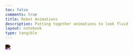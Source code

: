 ```yaml
---
toc: false
comments: true
title: Robot Animations
description: Putting together animations to look fluid
layout: notebook
type: tangible
---
```

<body>
    <div>
        <!-- Within the base div is a canvas. An HTML canvas is used only for graphics. It allows the user to access some basic functions related to the image created on the canvas (including animation) -->
        <canvas id="spriteContainer" style="filter: invert(100%);">
            <img id="robotSprite" src="{{site.baseurl}}/images/Game/robotSpritesheet.png">
        </canvas>
    </div>
</body>
<script>
    let state = "idleRight"
    // Runs this whenever the page is loaded
    window.addEventListener('load', function () {
        // Names the parameters of all canvases on the page, using the `get.ElementById`
        const canvas = document.getElementById('spriteContainer');
        const ctx = canvas.getContext('2d');
        const SPRITE_WIDTH = 798;
        const SPRITE_HEIGHT = 723;
        const SCALE_FACTOR = 1;
        const FRAME_RATE = 30;
        canvas.width = SPRITE_WIDTH * SCALE_FACTOR;
        canvas.height = SPRITE_HEIGHT * SCALE_FACTOR;
        class Robot {
            constructor() {
                // Describes parameters of sprite based off the Canvas parameters, also uing the `getElementById` to reference it.
                this.image = document.getElementById("robotSprite");
                this.width = 798;
                this.height = 723;
                this.x = 100;
                this.y = 0;
                this.scale = SCALE_FACTOR;
                this.maxFrame = 20;
                this.frameX = 0;
                this.frameY = 0;
            }
            draw(context) {
                context.drawImage(
                    this.image,
                    this.frameX * this.width,
                    this.frameY * this.height,
                    this.width,
                    this.height,
                    this.x,
                    this.y,
                    this.width * this.scale,
                    this.height * this.scale
                );
            }
            update() {
                // IDLE
                if (this.frameX < this.maxFrame) {
                    this.frameX += 1;
                } else {
                    currentState();
                    if (state === "runRightStart") {
                        state = "runRight"
                    }
                    if (state === "runRightEnd") {
                        state = "idleRight"
                    }
                    if (state === "jumpRight") {
                        state = "idleRight"
                    }
                    if (state === "runLeftStart") {
                        state = "runLeft"
                    }
                    if (state === "runLeftEnd") {
                        state = "idleLeft"
                    }
                    if (state === "jumpLeft") {
                    state = "idleLeft"
                    }
                }
            }
            }
        const robot = new Robot();
        // Add event listener to the parent container for event delegation
        addEventListener('keydown', ({ keyCode }) => {
        switch (keyCode) {
            case 65: // "A" Key
            case 37:
                if (state !== "runLeft") {
                    state = "runLeftStart"
                }
                console.log('left down')
                break;
            case 83:
            case 38:
                console.log('down down');
                break;
            case 68:
            case 39:
                if (state !== "runRight") {
                    state = "runRightStart"
                }
                console.log('right down');
                break;
            case 87:
            case 40:
                if (state === "idleRight" || state === "runRight" || state === "runRightStart" || state === "runRightEnd") {
                    state = "jumpRight"
                }
                if (state === "idleLeft" || state === "runLeft" || state === "runLeftStart" || state === "runRightEnd") {
                    state = "jumpLeft"
                }
                console.log('up down');
                break;
            }
        });
        addEventListener('keyup', ({ keyCode }) => {
        switch (keyCode) {
            case 65: // "A" Key
            case 37:
                if (state ==="runLeft" || state === "runLeftStart") {
                    state = "runLeftEnd"
                }
                console.log('left up')
                break;
            case 83:
            case 38:
                console.log('down up');
                break;
            case 68:
            case 39:
                if (state === "runRight" || state === "runRightStart") {
                    state = "runRightEnd"
                }
                console.log('right up');
                break;
        }
    });
    function currentState() {
        if (state === "idleRight") {
            robot.frameY = 0;
            robot.frameX = 0;
            robot.maxFrame = 20;
            robot.x = 100;
            document.getElementById("spriteContainer").style.transform = "scaleX(1)";
        }
        if (state === "runRightStart") {
            robot.frameY = 6;
            robot.frameX = 0;
            robot.maxFrame = 10;
            robot.x = 100;
            document.getElementById("spriteContainer").style.transform = "scaleX(1)";
        }
        if (state === "runRight") {
            robot.frameY = 4;
            robot.frameX = 0;
            robot.maxFrame = 18;
            robot.x = 100;
            document.getElementById("spriteContainer").style.transform = "scaleX(1)";
        }
        if (state === "runRightEnd") {
            robot.frameY = 5;
            robot.frameX = 0;
            robot.maxFrame = 10;
            robot.x = 100;
            document.getElementById("spriteContainer").style.transform = "scaleX(1)";
        }
        if (state === "jumpRight") {
            robot.frameY = 1;
            robot.frameX = 0;
            robot.maxFrame = 32;
            robot.x = 100;
            document.getElementById("spriteContainer").style.transform = "scaleX(1)";
        }
        if (state === "idleLeft") {
            robot.frameY = 0;
            robot.frameX = 0;
            robot.maxFrame = 20;
            robot.x = 100;
            document.getElementById("spriteContainer").style.transform = "scaleX(-1)";
        }
        if (state === "jumpLeft") {
            robot.frameY = 1;
            robot.frameX = 0;
            robot.maxFrame = 32;
            robot.x = 100;
            document.getElementById("spriteContainer").style.transform = "scaleX(-1)";
        }
        if (state === "runLeftStart") {
            robot.frameY = 6;
            robot.frameX = 0;
            robot.maxFrame = 10;
            robot.x = 100;
            document.getElementById("spriteContainer").style.transform = "scaleX(-1)";
        }
        if (state === "runLeft") {
            robot.frameY = 4;
            robot.frameX = 0;
            robot.maxFrame = 18;
            robot.x = 100;
            document.getElementById("spriteContainer").style.transform = "scaleX(-1)";
        }
        if (state === "runLeftEnd") {
            robot.frameY = 5;
            robot.frameX = 0;
            robot.maxFrame = 10;
            robot.x = 100;
            document.getElementById("spriteContainer").style.transform = "scaleX(-1)";
        }
    }
    function animate() { //Creates a function called animate that is run after everything else is done
            // Creates a variable callled currentFrameRate which will equal the slider.value and make it into a whole number / integer
            // A timeout that runs a function, timeout creating the delay between each frame. Calculated by 1 second divided by currentFrameRate
            setTimeout(function () {
                // Clears the canvas by replacing everysingle pixel with a transparent pixel
                ctx.clearRect(0, 0, canvas.width, canvas.height);
                // Runs the draw function within the horse class creating the horse
                robot.draw(ctx);
                // Runs the update function, moving the frame of the horse over 1
                robot.update();
                // Reruns the animate function at the same consistency as the browsers refresh rate
                requestAnimationFrame(animate);
            }, 1000 / FRAME_RATE);
        }
        // This is the animate function being run at the start of the page, otherwise it would not start.
        animate();
    });
</script>